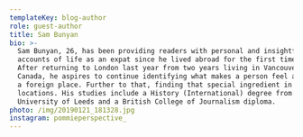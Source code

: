 ```yaml
---
templateKey: blog-author
role: guest-author
title: Sam Bunyan
bio: >-
  Sam Bunyan, 26, has been providing readers with personal and insightful
  accounts of life as an expat since he lived abroad for the first time in 2014.
  After returning to London last year from two years living in Vancouver,
  Canada, he aspires to continue identifying what makes a person feel at home in
  a foreign place. Further to that, finding that special ingredient in new
  locations. His studies include a History (International) degree from the
  University of Leeds and a British College of Journalism diploma.
photo: /img/20190121_181328.jpg
instagram: pommieperspective_
---
```


